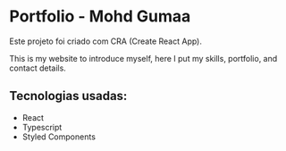 # Portfolio - Mohd Gumaa

Este projeto foi criado com CRA (Create React App).

This is my website to introduce myself, here I put my skills, portfolio, and contact details.


## Tecnologias usadas:
- React
- Typescript
- Styled Components

